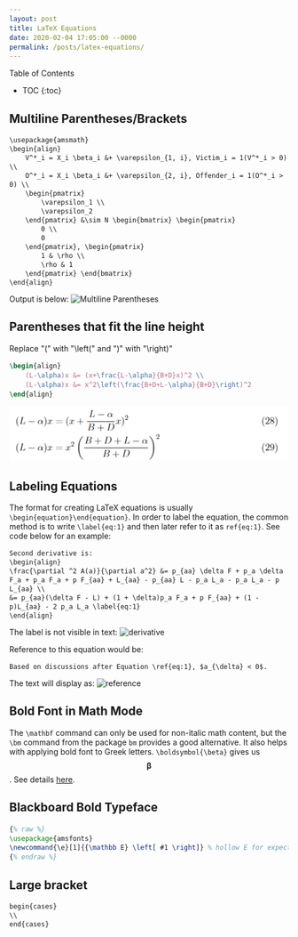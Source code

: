 ```yaml
---
layout: post
title: LaTeX Equations
date: 2020-02-04 17:05:00 --0000
permalink: /posts/latex-equations/
---
```


Table of Contents
* TOC
{:toc}

## Multiline Parentheses/Brackets
```
\usepackage{amsmath}
\begin{align}
    V^*_i = X_i \beta_i &+ \varepsilon_{1, i}, Victim_i = 1(V^*_i > 0) \\
    O^*_i = X_i \beta_i &+ \varepsilon_{2, i}, Offender_i = 1(O^*_i > 0) \\
    \begin{pmatrix}
        \varepsilon_1 \\
        \varepsilon_2
    \end{pmatrix} &\sim N \begin{bmatrix} \begin{pmatrix}
        0 \\
        0
    \end{pmatrix}, \begin{pmatrix}
        1 & \rho \\
        \rho & 1
    \end{pmatrix} \end{bmatrix}
\end{align}
``` 

Output is below:
![Multiline Parentheses](/images/multiline_parentheses.jpg/)

## Parentheses that fit the line height
Replace "(" with "\left(" and ")" with "\right)"
```LaTeX
\begin{align}
    (L-\alpha)x &= (x+\frac{L-\alpha}{B+D}x)^2 \\
    (L-\alpha)x &= x^2\left(\frac{B+D+L-\alpha}{B+D}\right)^2
\end{align}
```
![Parentheses that fit the line height](/images/parentheses_line_height.png)

## Labeling Equations
The format for creating LaTeX equations is usually ```\begin{equation}\end{equation}```. In order to label the equation, the common method is to write ```\label{eq:1}``` and then later refer to it as ```ref{eq:1}```. See code below for an example:

```
Second derivative is:
\begin{align}
\frac{\partial ^2 A(a)}{\partial a^2} &= p_{aa} \delta F + p_a \delta F_a + p_a F_a + p F_{aa} + L_{aa} - p_{aa} L - p_a L_a - p_a L_a - p L_{aa} \\
&= p_{aa}(\delta F - L) + (1 + \delta)p_a F_a + p F_{aa} + (1 - p)L_{aa} - 2 p_a L_a \label{eq:1}
\end{align}
```

The label is not visible in text:
![derivative](/images/derivative.jpg "derivative")

Reference to this equation would be:
```
Based on discussions after Equation \ref{eq:1}, $a_{\delta} < 0$.
```

The text will display as:
![reference](/images/reference.jpg "reference")

## Bold Font in Math Mode
The `\mathbf` command can only be used for non-italic math content, but the `\bm` command from the package `bm` provides a good alternative. It also helps with applying bold font to Greek letters. `\boldsymbol{\beta}` gives us $$\boldsymbol{\beta}$$. See details [here](https://tex.stackexchange.com/questions/22643/how-to-write-letters-in-bold-in-the-math-mode).

## Blackboard Bold Typeface
```LaTeX
{% raw %}
\usepackage{amsfonts}
\newcommand{\e}[1]{{\mathbb E} \left[ #1 \right]} % hollow E for expected value. ex. \e{something}
{% endraw %}
```

## Large bracket
```
begin{cases}
\\
end{cases}
```